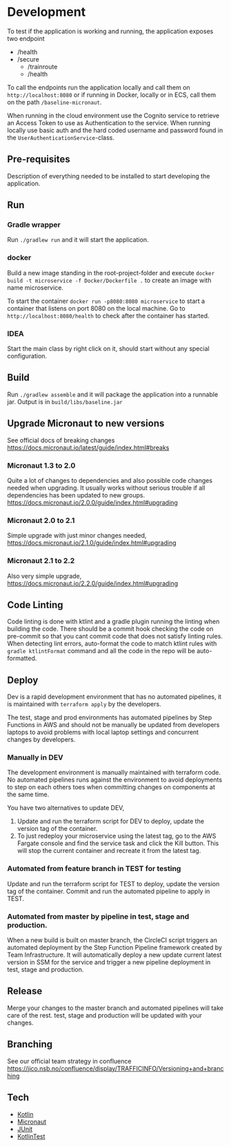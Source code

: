 # Development
To test if the application is working and running, the application exposes two endpoint
* /health
* /secure
  * /trainroute
  * /health

To call the endpoints run the application locally and call them on `http://localhost:8080`
or if running in Docker, locally or in ECS, call them on the path `/baseline-micronaut`.

When running in the cloud environment use the Cognito service to retrieve an Access Token 
to use as Authentication to the service. When running locally use basic auth and the 
hard coded username and password found in the `UserAuthenticationService`-class.

## Pre-requisites
Description of everything needed to be installed to start developing the application.

## Run
### Gradle wrapper
Run `./gradlew run` and it will start the application.

### docker 
Build a new image standing in the root-project-folder and execute `docker build -t microservice -f Docker/Dockerfile .` 
to create an image with name microservice.

To start the container `docker run -p8080:8080 microservice` to start a container that listens on port 8080 on
the local machine. Go to `http://localhost:8080/health` to check after the container has started. 

### IDEA
Start the main class by right click on it, should start without any special configuration.

## Build
Run `./gradlew assemble` and it will package the application into a runnable jar. 
Output is in `build/libs/baseline.jar`


## Upgrade Micronaut to new versions
See official docs of breaking changes
https://docs.micronaut.io/latest/guide/index.html#breaks

### Micronaut 1.3 to 2.0
Quite a lot of changes to dependencies and also possible code changes needed when upgrading.
It usually works without serious trouble if all dependencies has been updated to new groups.
https://docs.micronaut.io/2.0.0/guide/index.html#upgrading

### Micronaut 2.0 to 2.1 
Simple upgrade with just minor changes needed, https://docs.micronaut.io/2.1.0/guide/index.html#upgrading

### Micronaut 2.1 to 2.2
Also very simple upgrade, https://docs.micronaut.io/2.2.0/guide/index.html#upgrading

## Code Linting
Code linting is done with ktlint and a gradle plugin running the linting when building the code.
There should be a commit hook checking the code on pre-commit so that you cant commit code that 
does not satisfy linting rules. When detecting lint errors, auto-format the code to match ktlint 
rules with `gradle ktlintFormat` command and all the code in the repo will be auto-formatted. 

## Deploy
Dev is a rapid development environment that has no automated pipelines, it is maintained
with `terraform apply` by the developers.

The test, stage and prod environments has automated pipelines by Step Functions in AWS and
should not be manually be updated from developers laptops to avoid problems with local 
laptop settings and concurrent changes by developers.

### Manually in DEV
The development environment is manually maintained with terraform code. 
No automated pipelines runs against the environment to avoid deployments to step on each
others toes when committing changes on components at the same time.

You have two alternatives to update DEV, 
1) Update and run the terraform script for DEV to deploy, update the version tag of the container.
2) To just redeploy your microservice using the latest tag, go to the AWS Fargate console
   and find the service task and click the Kill button. 
   This will stop the current container and recreate it from the latest tag.

### Automated from feature branch in TEST for testing
Update and run the terraform script for TEST to deploy, update the version tag of the container.
Commit and run the automated pipeline to apply in TEST. 

### Automated from master by pipeline in test, stage and production.
When a new build is built on master branch, the CircleCI script triggers an automated deployment
by the Step Function Pipeline framework created by Team Infrastructure. It will automatically
deploy a new update current latest version in SSM for the service and trigger a new pipeline 
deployment in test, stage and production.
 
## Release
Merge your changes to the master branch and automated pipelines will take care of the rest.
test, stage and production will be updated with your changes.

## Branching
See our official team strategy in confluence
https://jico.nsb.no/confluence/display/TRAFFICINFO/Versioning+and+branching

## Tech
* [Kotlin](https://kotlinlang.org/)
* [Micronaut](https://micronaut.io)
* [JUnit](https://junit.org/junit5/)
* [KotlinTest](https://github.com/kotlintest/kotlintest)